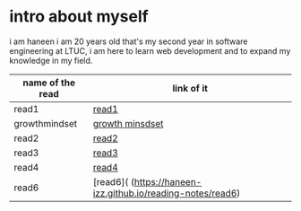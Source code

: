 
# intro about myself
i am haneen i am 20 years old that's my second year in software engineering at LTUC, i am here to learn web development and to expand my knowledge in my field.

name of the read | link of it 
 ------------ | ------------- 
  read1 | [read1](https://haneen-izz.github.io/reading-notes/read1) 
  growthmindset | [growth minsdset](https://haneen-izz.github.io/reading-notes/growthmindset) 
  read2 | [read2](https://haneen-izz.github.io/reading-notes/read2)  
  read3| [read3](https://haneen-izz.github.io/reading-notes/read3)
  read4| [read4](https://haneen-izz.github.io/reading-notes/read4) 
  read6| [read6]( (https://haneen-izz.github.io/reading-notes/read6) 
  


 

  

 
 

